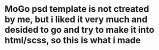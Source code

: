 # MoGo psd template is not ctreated by me, but i liked it very much and desided to go and try to make it into html/scss, so this is what i made

